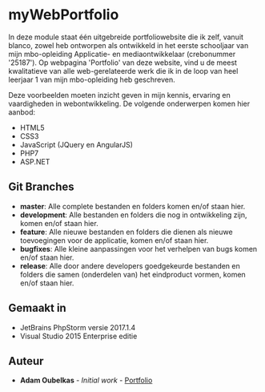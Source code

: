 # myWebPortfolio
In deze module staat één uitgebreide portfoliowebsite die ik zelf, vanuit blanco, zowel heb ontworpen als ontwikkeld in het eerste schooljaar van mijn mbo-opleiding Applicatie- en mediaontwikkelaar (crebonummer '25187').
Op webpagina 'Portfolio' van deze website, vind u de meest kwalitatieve van alle web-gerelateerde werk die ik in de loop van heel leerjaar 1 van mijn mbo-opleiding heb geschreven.

Deze voorbeelden moeten inzicht geven in mijn kennis, ervaring en vaardigheden in webontwikkeling.
De volgende onderwerpen komen hier aanbod:
* HTML5
* CSS3
* JavaScript (JQuery en AngularJS)
* PHP7
* ASP.NET

## Git Branches

* **master**: Alle complete bestanden en folders komen en/of staan hier.  
* **development**: Alle bestanden en folders die nog in ontwikkeling zijn, komen en/of staan hier.  
* **feature**: Alle nieuwe bestanden en folders die dienen als nieuwe toevoegingen voor de applicatie, komen en/of staan hier.    
* **bugfixes**: Alle kleine aanpassingen voor het verhelpen van bugs komen en/of staan hier.  
* **release**: Alle door andere developers goedgekeurde bestanden en folders die samen (onderdelen van) het eindproduct vormen, komen en/of staan hier.  

## Gemaakt in

* JetBrains PhpStorm versie 2017.1.4
* Visual Studio 2015 Enterprise editie

## Auteur

* **Adam Oubelkas** - *Initial work* - [Portfolio](https://github.com/Adstu2150912/MyPortfolio)